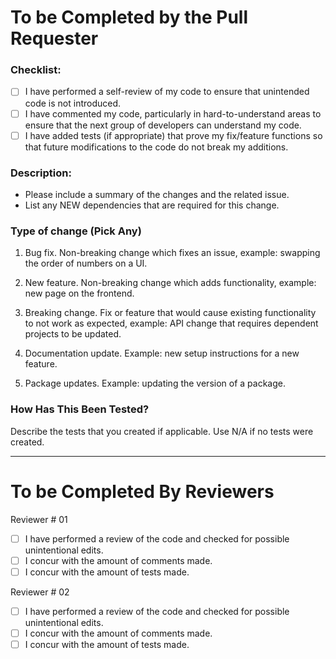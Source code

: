 # To be Completed by the Pull Requester

### Checklist:

- [ ] I have performed a self-review of my code to ensure that unintended code is not introduced.
- [ ] I have commented my code, particularly in hard-to-understand areas to ensure that the next group of developers can understand my code.
- [ ] I have added tests (if appropriate) that prove my fix/feature functions so that future modifications to the code do not break my additions.

### Description:

- Please include a summary of the changes and the related issue.
- List any NEW dependencies that are required for this change.

### Type of change (Pick Any)

1. Bug fix. Non-breaking change which fixes an issue, example: swapping the order of numbers on a UI.

2. New feature. Non-breaking change which adds functionality, example: new page on the frontend.

3. Breaking change. Fix or feature that would cause existing functionality to not work as expected, example: API change that requires dependent projects to be updated.

4. Documentation update. Example: new setup instructions for a new feature.

5. Package updates. Example: updating the version of a package.

### How Has This Been Tested?

Describe the tests that you created if applicable. Use N/A if no tests were created.

---

# To be Completed By Reviewers

Reviewer # 01

- [ ] I have performed a review of the code and checked for possible unintentional edits.
- [ ] I concur with the amount of comments made.
- [ ] I concur with the amount of tests made.

Reviewer # 02

- [ ] I have performed a review of the code and checked for possible unintentional edits.
- [ ] I concur with the amount of comments made.
- [ ] I concur with the amount of tests made.

